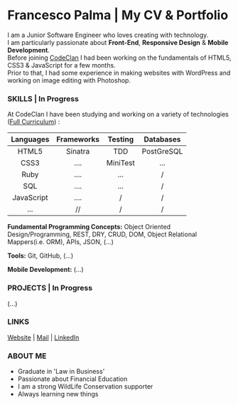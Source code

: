 # Francesco Palma | My CV & Portfolio 
  
I am a Junior Software Engineer who loves creating with technology.  
I am particularly passionate about **Front-End**, **Responsive Design** & **Mobile Development**.  
Before joining [CodeClan](http://codeclan.com) I had been working on the fundamentals of HTML5, CSS3 & JavaScript for a few months.  
Prior to that, I had some experience in making websites with WordPress and working on image editing with Photoshop.

### SKILLS | In Progress

At CodeClan I have been studying and working on a variety of technologies ([Full Curriculum](https://github.com/FrancescoPalma/CodeClan---CX3)) :

| Languages | Frameworks | Testing | Databases |
|:---------:|:----------:|:-------:|:---------:|
|HTML5      |Sinatra     |TDD      |PostGreSQL |
|CSS3       |    ....    |MiniTest |    ...    |
|Ruby       |    ....    |   ...   |     /     |
|SQL        |    ....    |   ...   |     /     | 
|JavaScript |    ....    |    /    |     /     | 
|    ...    |     //     |    /    |     /     | 

**Fundamental Programming Concepts:** Object Oriented Design/Programming, REST, DRY, CRUD, DOM, Object Relational Mappers(i.e. ORM), APIs, JSON, (...)  
  
**Tools:** Git, GitHub, (...)  
  
**Mobile Development:** (...)  

### PROJECTS | In Progress
  
(...)  
<!-- - [Example](URL) -->  
  
### LINKS

[Website](http://intermundi.it) | [Mail](mailto:fpfrancescopalma7@gmail.com) | [LinkedIn](https://it.linkedin.com/in/palmafrancesco)

### ABOUT ME
* Graduate in 'Law in Business'
* Passionate about Financial Education
* I am a strong WildLife Conservation supporter
* Always learning new things
